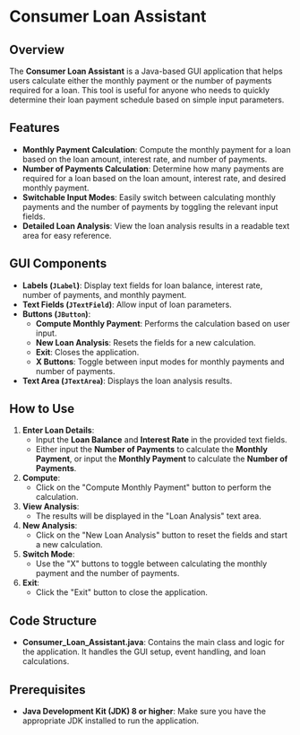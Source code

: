 # Consumer Loan Assistant

## Overview
The **Consumer Loan Assistant** is a Java-based GUI application that helps users calculate either the monthly payment or the number of payments required for a loan. This tool is useful for anyone who needs to quickly determine their loan payment schedule based on simple input parameters.

## Features
- **Monthly Payment Calculation**: Compute the monthly payment for a loan based on the loan amount, interest rate, and number of payments.
- **Number of Payments Calculation**: Determine how many payments are required for a loan based on the loan amount, interest rate, and desired monthly payment.
- **Switchable Input Modes**: Easily switch between calculating monthly payments and the number of payments by toggling the relevant input fields.
- **Detailed Loan Analysis**: View the loan analysis results in a readable text area for easy reference.

## GUI Components
- **Labels (`JLabel`)**: Display text fields for loan balance, interest rate, number of payments, and monthly payment.
- **Text Fields (`JTextField`)**: Allow input of loan parameters.
- **Buttons (`JButton`)**:
  - **Compute Monthly Payment**: Performs the calculation based on user input.
  - **New Loan Analysis**: Resets the fields for a new calculation.
  - **Exit**: Closes the application.
  - **X Buttons**: Toggle between input modes for monthly payments and number of payments.
- **Text Area (`JTextArea`)**: Displays the loan analysis results.

## How to Use
1. **Enter Loan Details**:
   - Input the **Loan Balance** and **Interest Rate** in the provided text fields.
   - Either input the **Number of Payments** to calculate the **Monthly Payment**, or input the **Monthly Payment** to calculate the **Number of Payments**.
2. **Compute**:
   - Click on the "Compute Monthly Payment" button to perform the calculation.
3. **View Analysis**:
   - The results will be displayed in the "Loan Analysis" text area.
4. **New Analysis**:
   - Click on the "New Loan Analysis" button to reset the fields and start a new calculation.
5. **Switch Mode**:
   - Use the "X" buttons to toggle between calculating the monthly payment and the number of payments.
6. **Exit**:
   - Click the "Exit" button to close the application.

## Code Structure
- **Consumer_Loan_Assistant.java**: Contains the main class and logic for the application. It handles the GUI setup, event handling, and loan calculations.

## Prerequisites
- **Java Development Kit (JDK) 8 or higher**: Make sure you have the appropriate JDK installed to run the application.

